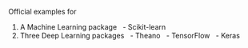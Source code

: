 Official examples for 
1. A Machine Learning package
  &nbsp;&nbsp;- Scikit-learn
2. Three Deep Learning packages
  &nbsp;&nbsp;- Theano
  &nbsp;&nbsp;- TensorFlow
  &nbsp;&nbsp;- Keras
